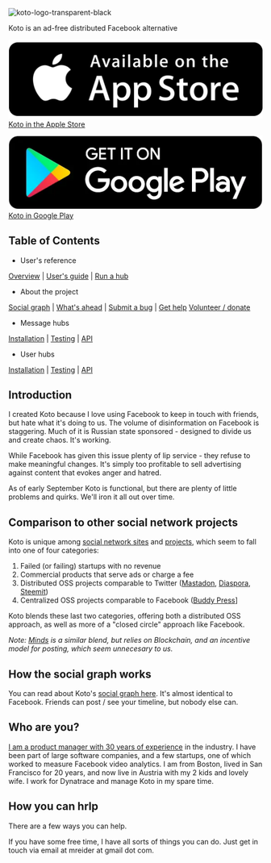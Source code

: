 
![koto-logo-transparent-black](https://user-images.githubusercontent.com/118036/89899037-fa331e00-dbe1-11ea-9e18-5710ee81c79e.png)

Koto is an ad-free distributed Facebook alternative

![Apple Store](readme-images/available_apple.png)
[Koto in the Apple Store](https://apps.apple.com/us/app/koto-social-network/id1530633715)

![Google Play](readme-images/available_google.png)
[Koto in Google Play](https://play.google.com/store/apps/details?id=koto.at)

## Table of Contents

- User's reference

[Overview](README.md) | [User's guide](users-guide.md) | [Run a hub](message-hub-registration.md)

- About the project

[Social graph](how-it-works.md) | [What's ahead](roadmap.md) | [Submit a bug](bugs.md) | [Get help](help.md) [Volunteer / donate](helping-out.md)

- Message hubs

[Installation](install-message-hub.md) | [Testing](testing-message-hub.md) | [API](api-message-hub.md)

- User hubs

[Installation](install-user-hub.md) | [Testing](testing-user-hub.md) | [API](api-user-hub.md)

## Introduction

I created Koto because I love using Facebook to keep in touch with friends, but hate what it's doing to us. The volume of disinformation on Facebook is staggering. Much of it is Russian state sponsored - designed to divide us and create chaos. It's working.

While Facebook has given this issue plenty of lip service - they refuse to make meaningful changes. It's simply too profitable to sell advertising against content that evokes anger and hatred.

As of early September Koto is functional, but there are plenty of little problems and quirks. We'll iron it all out over time.

## Comparison to other social network projects

Koto is unique among [social network sites](https://en.wikipedia.org/wiki/List_of_social_networking_websites) and [projects](https://en.wikipedia.org/wiki/Comparison_of_social_networking_software), which seem to fall into one of four categories:

1. Failed (or failing) startups with no revenue
2. Commercial products that serve ads or charge a fee
3. Distributed OSS projects comparable to Twitter ([Mastadon](https://joinmastodon.org/), [Diaspora](https://diasporafoundation.org/), [Steemit](https://steemit.com/))
4. Centralized OSS projects comparable to Facebook ([Buddy Press](https://buddypress.org/)]

Koto blends these last two categories, offering both a distributed OSS approach, as well as more of a "closed circle" approach like Facebook.

*Note: [Minds](https://www.minds.com/) is a similar blend, but relies on Blockchain, and an incentive model for posting, which seem unnecesary to us.*

## How the social graph works

You can read about Koto's [social graph here](social-graph.md). It's almost identical to Facebook. Friends can post / see your timeline, but nobody else can.

## Who are you?

[I am a product manager with 30 years of experience](https://www.linkedin.com/in/mreider/) in the industry. I have been part of large software companies, and a few startups, one of which worked to measure Facebook video analytics. I am from Boston, lived in San Francisco for 20 years, and now live in Austria with my 2 kids and lovely wife. I work for Dynatrace and manage Koto in my spare time.

## How you can hrlp

There are a few ways you can help.

If you have some free time, I have all sorts of things you can do. Just get in touch via email at mreider at gmail dot com.
